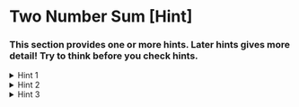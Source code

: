 # Two Number Sum [Hint]

### This section provides one or more hints. Later hints gives more detail! Try to think before you check hints.

<details>
  <summary>
  Hint 1
  </summary>
  
Try using two for loops to sum all possible pairs of numbers in the input array. What are the space and time implications of this approach?
</details>



<details>
  <summary>
    Hint 2
  </summary>
  
Realize for every number X in the input array, you are essentially trying to find a corresponding number Y such that X + Y = targetSum. With this two variables in this section known to you, it shouldn't be hard to solve for Y.
</details>



<details>
  <summary>
  Hint 3
  </summary>
  
Trying storing every number in hash table, solving the equation from Hint 2 for every number, and checking Y that you find is stored in the hash table. What are the time and space implications of this approach?
</details>
